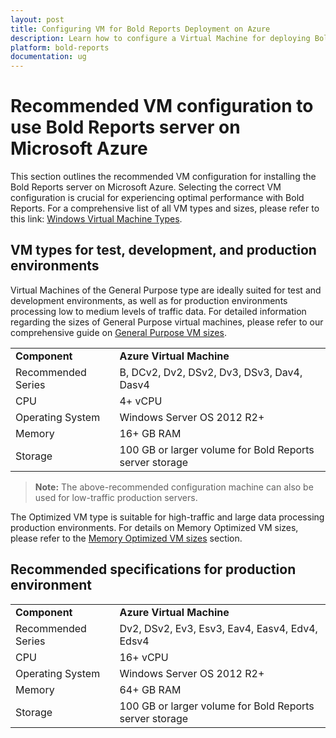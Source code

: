 ```yaml
---
layout: post
title: Configuring VM for Bold Reports Deployment on Azure
description: Learn how to configure a Virtual Machine for deploying Bold Reports on Azure, ensuring optimal performance and seamless integration
platform: bold-reports
documentation: ug
---
```


# Recommended VM configuration to use Bold Reports server on Microsoft Azure

This section outlines the recommended VM configuration for installing the Bold Reports server on Microsoft Azure. Selecting the correct VM configuration is crucial for experiencing optimal performance with Bold Reports. For a comprehensive list of all VM types and sizes, please refer to this link: [Windows Virtual Machine Types](https://learn.microsoft.com/en-us/azure/virtual-machines/sizes).

## VM types for test, development, and production environments

Virtual Machines of the General Purpose type are ideally suited for test and development environments, as well as for production environments processing low to medium levels of traffic data. For detailed information regarding the sizes of General Purpose virtual machines, please refer to our comprehensive guide on [General Purpose VM sizes](https://learn.microsoft.com/en-us/azure/virtual-machines/sizes-general).

<table>
 <tr>
    <td>
       <span style="font-weight:bold">Component</span>
    </td>
     <td>
        <span style="font-weight:bold">Azure Virtual Machine</span>
    </td>
 </tr>
 <tr>
 <td> Recommended Series </td>
 <td> B, DCv2, Dv2, DSv2, Dv3, DSv3, Dav4, Dasv4 </td>
 </tr>
 <tr>
 <td> CPU </td>
 <td> 4+ vCPU </td>
 </tr>
 <td> Operating System </td>
 <td> Windows Server OS 2012 R2+ </td>
 </tr>
 <tr>
 <td> Memory </td>
 <td> 16+ GB RAM </td>
 </tr>
  <tr>
 <td> Storage </td>
 <td> 100 GB or larger volume for Bold Reports server storage </td>
 </tr>
 </table>

> **Note:** The above-recommended configuration machine can also be used for low-traffic production servers.

The Optimized VM type is suitable for high-traffic and large data processing production environments. For details on Memory Optimized VM sizes, please refer to the [Memory Optimized VM sizes](https://learn.microsoft.com/en-us/azure/virtual-machines/sizes-memory) section.

## Recommended specifications for production environment

<table>
 <tr>
    <td>
       <span style="font-weight:bold">Component</span>
    </td>
     <td>
        <span style="font-weight:bold">Azure Virtual Machine</span>
    </td>
 </tr>
 <tr>
 <td> Recommended Series </td>
 <td> Dv2, DSv2, Ev3, Esv3, Eav4, Easv4, Edv4, Edsv4 </td>
 </tr>
 <tr>
 <td> CPU </td>
 <td> 16+ vCPU </td>
 </tr>
 <td> Operating System </td>
 <td> Windows Server OS 2012 R2+ </td>
 </tr>
 <tr>
 <td> Memory </td>
 <td> 64+ GB RAM </td>
 </tr>
  <tr>
 <td> Storage </td>
 <td> 100 GB or larger volume for Bold Reports server storage </td>
 </tr>
 </table>